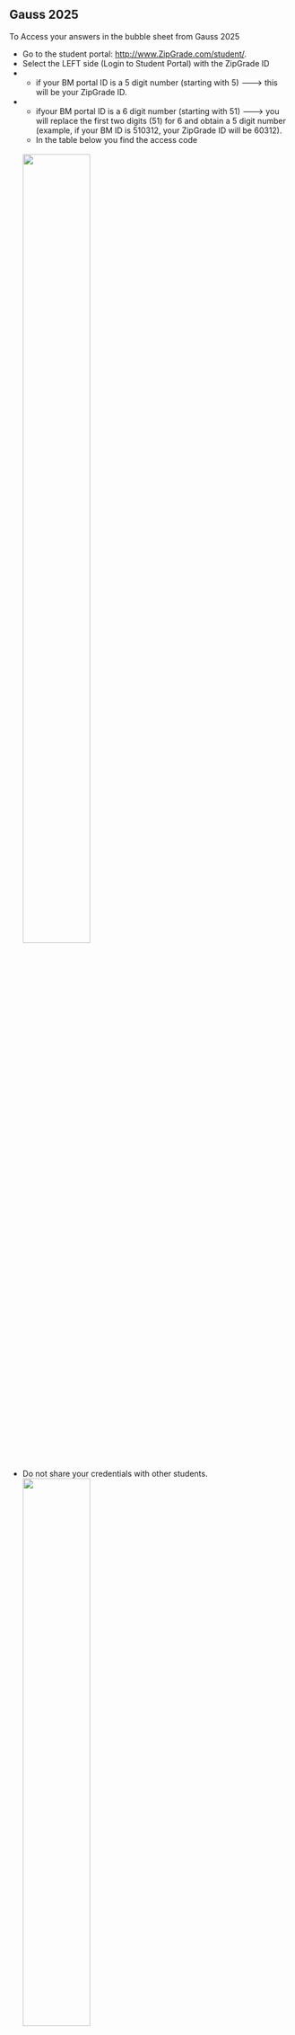 
  <h2> Gauss 2025 </h2>

To Access your answers in the bubble sheet from Gauss 2025
* Go to the student portal: <a href="http://www.zipgrade.com/student/" target="_blank" rel="noopener noreferrer">http://www.ZipGrade.com/student/</a>.
* Select the LEFT side (Login to Student Portal) with the ZipGrade ID
  <BR>
* * if your BM portal ID is a 5 digit number (starting with 5)  --->  this will be your ZipGrade ID.
* * ifyour BM portal ID is a 6 digit number (starting with 51) ---> you will replace the first two digits (51) for 6 and obtain a 5 digit number (example, if your BM ID is 510312, your ZipGrade ID will be 60312).
  * In the table below you find the access code
   <br>
    <img src="https://renertmath.github.io/Access Code BM.png" width="50%" height="60%">
* Do not share your credentials with other students.
  <img src="https://renertmath.github.io/Student POrtal 2.png" width="50%" height="50%">
 * Answer key
<img src="https://renertmath.github.io/2025Gauss7KEY.png" width="50%" height="50%"><img src="https://renertmath.github.io/2025Gauss8KEY.png" width="50%" height="50%">
